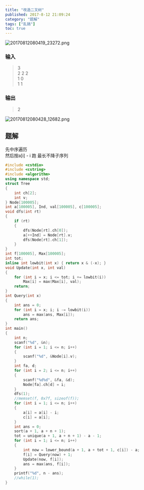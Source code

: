```yaml
---
title: "改造二叉树"
published: 2017-8-12 21:09:24
category: "题解"
tags: ["乱搞"]
toc: true
---
```



![20170812080419_23272.png](https://i.loli.net/2017/08/12/598efe05d2ae0.png)

<!--more-->

### 输入
>3  
2 2 2  
1 0  
1 1  

### 输出
>2  

![20170812080428_12682.png](https://i.loli.net/2017/08/12/598f0119dabfa.png)


## 题解

先中序遍历  
然后按a[i] - i 跑 最长不降子序列

```c++
#include <cstdio>
#include <cstring>
#include <algorithm>
using namespace std;
struct Tree
{
    int ch[2];
    int v;
} Node[100005];
int a[100005], Ind, val[100005], c[100005];
void dfs(int rt)
{
    if (rt)
    {
        dfs(Node[rt].ch[0]);
        a[++Ind] = Node[rt].v;
        dfs(Node[rt].ch[1]);
    }
}
int f[100005], Max[100005];
int tot;
inline int lowbit(int x) { return x & (-x); }
void Update(int x, int val)
{
    for (int i = x; i <= tot; i += lowbit(i))
        Max[i] = max(Max[i], val);
    return;
}
int Query(int x)
{
    int ans = 0;
    for (int i = x; i; i -= lowbit(i))
        ans = max(ans, Max[i]);
    return ans;
}
int main()
{
    int n;
    scanf("%d", &n);
    for (int i = 1; i <= n; i++)
    {
        scanf("%d", &Node[i].v);
    }
    int fa, d;
    for (int i = 2; i <= n; i++)
    {
        scanf("%d%d", &fa, &d);
        Node[fa].ch[d] = i;
    }
    dfs(1);
    //memset(f, 0x7f, sizeof(f));
    for (int i = 1; i <= n; i++)
    {
        a[i] = a[i] - i;
        c[i] = a[i];
    }
    int ans = 0;
    sort(a + 1, a + n + 1);
    tot = unique(a + 1, a + n + 1) - a - 1;
    for (int i = 1; i <= n; i++)
    {
        int now = lower_bound(a + 1, a + tot + 1, c[i]) - a;
        f[i] = Query(now) + 1;
        Update(now, f[i]);
        ans = max(ans, f[i]);
    }
    printf("%d", n - ans);
    //while(1);
}
```